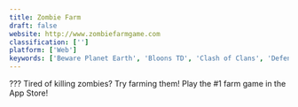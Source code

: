 ```yaml
---
title: Zombie Farm
draft: false 
website: http://www.zombiefarmgame.com
classification: ['']
platform: ['Web']
keywords: ['Beware Planet Earth', 'Bloons TD', 'Clash of Clans', 'Defend Your Motti', 'Farm Up', 'Fieldrunners', 'Genetic Invasion', 'Hay day', 'Infected Zone', 'Innotoria Tower Defense', 'Kingdom Rush', 'My Free Farm 2', 'Paradise Bay', 'Pheugo', 'Robo Defense', 'Royal Revolt', 'Swords and Soldiers', 'Tower Duel', 'TowerMadness', 'Towers of Oz', 'Zombie Road Rage']
---
```

??? Tired of killing zombies? Try farming them!
Play the #1 farm game in the App Store!